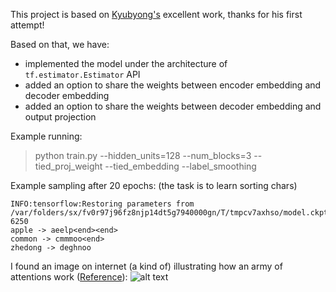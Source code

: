 This project is based on [Kyubyong's](https://github.com/Kyubyong/transformer) excellent work, thanks for his first attempt!

Based on that, we have:
* implemented the model under the architecture of ```tf.estimator.Estimator``` API
* added an option to share the weights between encoder embedding and decoder embedding
* added an option to share the weights between decoder embedding and output projection

Example running:
>  python train.py --hidden_units=128 --num_blocks=3 --tied_proj_weight --tied_embedding --label_smoothing

Example sampling after 20 epochs: (the task is to learn sorting chars)
```
INFO:tensorflow:Restoring parameters from /var/folders/sx/fv0r97j96fz8njp14dt5g7940000gn/T/tmpcv7axhso/model.ckpt-6250
apple -> aeelp<end><end>
common -> cmmmoo<end>
zhedong -> deghnoo
```
I found an image on internet (a kind of) illustrating how an army of attentions work ([Reference](https://techcrunch.com/2017/08/31/googles-transformer-solves-a-tricky-problem-in-machine-translation/)):
![alt text](https://github.com/zhedongzheng/finch/blob/master/assets/transform20fps.gif)
